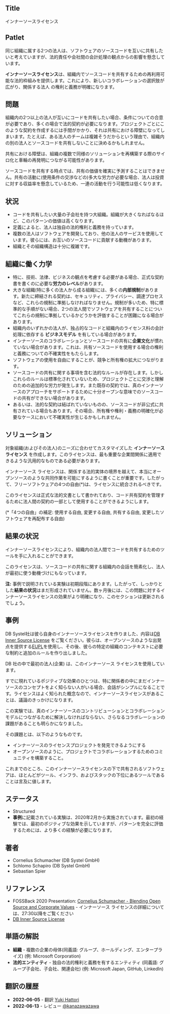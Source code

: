 ## Title

インナーソースライセンス

## Patlet

同じ組織に属する2つの法人は、ソフトウェアのソースコードを互いに共有したいと考えていますが、法的責任や会社間の会計処理の観点からの影響を懸念しています。

**インナーソースライセンス**は、組織内でソースコードを共有するための再利用可能な法的枠組みを提供します。これにより、新しいコラボレーションの選択肢が広がり、関係する法人 の権利と義務が明確になります。

## 問題

組織内の2つ以上の法人が互いにコードを共有したい場合、条件についての合意が必要であり、多くの場合で法的契約が必要になります。プロジェクトごとにこのような契約を作成するには手間がかかり、それは共有における障壁になってしまいます。たとえば、ある法人のチームは複雑そうだからという理由で、組織内の別の法人とソースコードを共有しないことに決めるかもしれません。

共有における障壁は、組織の複数で同様のソリューションを再構築する際のサイロ化と車輪の再発明につながる可能性があります。

ソースコードを共有する時点では、共有の価値を確実に予測することはできません。共有の活動に(使用条件の交渉などの)多大な労力が必要な場合、法人は投資に対する収益率を懸念しているため、一連の活動を行う可能性は低くなります。

## 状況

- コードを共有したい大量の子会社を持つ大組織。組織が大きくなればなるほど、このパターンの価値は高くなります。
- 定義によると、法人は独自の法的権利と義務を持っています。
- 複数の法人はソフトウェアを開発しており、他の法人のサービスを使用しています。彼らには、お互いのソースコードに貢献する動機があります。
- 組織とその組織構造は十分に複雑です。

## 組織に働く力学

- 特に、技術、法律、ビジネスの観点を考慮する必要がある場合、正式な契約書を書くのに必要な**労力のレベル**があります。
- 大きな組織(特に多くの法人から成る組織)には、多くの**内部規制**があります。新たに締結される契約は、セキュリティ、プライバシー、調達プロセスなど、これらの規制に準拠しなければなりません。規制が多いため、特に標準的な手順がない場合、2つの法人間でソフトウェアを共有することについてこれらの規制に準拠しているかどうかを評価することが困難になる場合があります。
- 組織内のいずれかの法人が、独占的なコードと組織内のライセンス料の会計処理に依存する **ビジネスモデル** を有している場合があります。
- インナーソースのコラボレーションとソースコードの共有に**企業文化**が慣れていない場合があります。これは、共有ソースコードを使用する場合の権利と義務についての不確実性をもたらします。
- ソフトウェアの使用を自由にすることが、競争と所有権の拡大につながります。
- ソースコードの共有に関する事項を含む法的なルールが存在します。しかしこれらのルールは標準化されていないため、プロジェクトごとに交渉と理解のための追加的な労力が発生します。また既存の契約では、真のインナーソースのアプローチをサポートするために十分オープンな意味でのソースコードの共有ができない場合があります。
- あるいは、法的な契約は結ばれていないものの、ソースコードが非公式に共有されている場合もあります。その場合、所有権や権利・義務の明確化が必要なケースにおいて不確実性が生じるかもしれません。

## ソリューション

対象組織(およびその法人)のニーズに合わせてカスタマイズした **インナーソース ライセンス** を作成します。このライセンスは、最も重要な企業間関係に適用できるような汎用的なものである必要があります。

インナーソース ライセンスは、関係する法的実体の境界を越えて、本当にオープンソースのような共同作業を可能にするように書くことが重要です。したがって、フリーソフトウェアの4つの自由(*)は、ライセンスに統合されるべきです。

このライセンスは正式な法的文書として書かれており、コード共有契約を管理するために法人間の契約の一部として使用することができるようにします。

(*「4つの自由」の補足: 使用する自由, 変更する自由, 共有する自由, 変更したソフトウェアを再配布する自由)

## 結果の状況

インナーソースライセンスにより、組織内の法人間でコードを共有するためのツールを手に入れることができます。

このライセンスは、ソースコードの共有に関する組織内の会話を簡素化し、法人が最初に使う動機づけにもなっています。

**注:** 事例で説明されている実験は初期段階にあります。したがって、しっかりとした**結果の状況**はまだ形成されていません。数ヶ月後には、この問題に対するインナーソースライセンスの効果がより明確になり、このセクションは更新されるでしょう。

## 事例

DB Systel社は彼ら自身のインナーソースライセンスを作りました、内容は[DB Inner Source License][db-inner-source-license] をご覧ください。彼らは、オープンソースのような出発点を提供する[EUPL][eupl]を使用し、その後、彼らの特定の組織のコンテキストに必要な制約と追加のルールを作り出しました。

DB 社の中で最初の法人(企業) は、このインナーソース ライセンスを使用しています。

すでに現れているポジティブな効果のひとつは、特に関係者の中にまだインナーソースのコンセプトをよく知らない人がいる場合、会話がシンプルになることです。ライセンスはよく知られた概念なので、インナーソースライセンスがあることは、議論のきっかけになります。

この実験では、真のインナーソースのコントリビューションとコラボレーションモデルにつながるために解決しなければならない、さらなるコラボレーションの課題があることも明らかになりました。

その課題とは、以下のようなものです。

- インナーソースのライセンスプロジェクトを発見できるようにする
- オープンソースのように、プロジェクトでコラボレーションするためのコミュニティを構築すること。

これまでのところ、このインナーソースライセンスの下で共有されるソフトウェアは、ほとんどがツール、インフラ、およびスタックの下位にあるツールであることは言及に値します。

## ステータス

* Structured
* **事例**に記載されている実験は、2020年2月から実施されています。最初の経験では、最初のポジティブな効果を示していますが、パターンを完全に評価するためには、より多くの経験が必要になります。

## 著者

- Cornelius Schumacher (DB Systel GmbH)
- Schlomo Schapiro (DB Systel GmbH)
- Sebastian Spier

## リファレンス

- FOSSBack 2020 Presentation: [Cornelius Schumacher - Blending Open Source and Corporate Values](https://youtu.be/hikC6U8X_Ec) - インナーソース ライセンスの詳細については、27:30以降をご覧ください
- [DB Inner Source License][db-inner-source-license]

## 単語の解説

- **組織** - 複数の企業の母体(同義語: グループ、ホールディング、エンタープライズ) (例: Microsoft Corporation)
- **法的エンティティ** - 独自の法的権利と義務を有するエンティティ (同義語: グループ子会社、子会社、関連会社) (例: Microsoft Japan, GitHub, LinkedIn)

[db-inner-source-license]: https://github.com/dbsystel/open-source-policies/blob/master/DB-Inner-Source-License.md
[eupl]: https://joinup.ec.europa.eu/collection/eupl/eupl-text-eupl-12

## 翻訳の履歴

- **2022-06-05** - 翻訳 [Yuki Hattori](https://github.com/yuhattor)
- **2022-06-13** - レビュー [@kanazawazawa](https://github.com/kanazawazawa)

